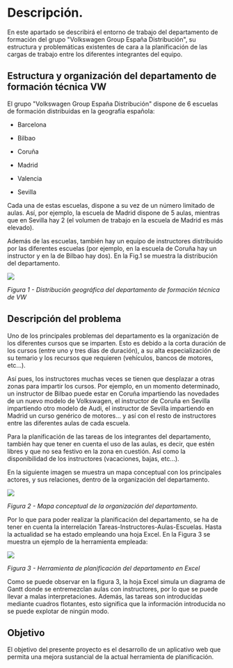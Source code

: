 # Descripción.

En este apartado se describirá el entorno de trabajo del departamento de
formación del grupo "Volkswagen Group España Distribución", su
estructura y problemáticas existentes de cara a la planificación de las
cargas de trabajo entre los diferentes integrantes del equipo.

## Estructura y organización del departamento de formación técnica VW

El grupo "Volkswagen Group España Distribución" dispone de 6 escuelas de
formación distribuidas en la geografía española:

-   Barcelona

-   Bilbao

-   Coruña

-   Madrid

-   Valencia

-   Sevilla

Cada una de estas escuelas, dispone a su vez de un número limitado de
aulas. Así, por ejemplo, la escuela de Madrid dispone de 5 aulas,
mientras que en Sevilla hay 2 (el volumen de trabajo en la escuela de
Madrid es más elevado).

Además de las escuelas, también hay un equipo de instructores
distribuido por las diferentes escuelas (por ejemplo, en la escuela de
Coruña hay un instructor y en la de Bilbao hay dos). En la Fig.1 se
muestra la distribución del departamento.

![](/proyecto-daw-docs/media/image1.jpeg)

*Figura 1 - Distribución geográfica del departamento de formación técnica
de VW*

## Descripción del problema

Uno de los principales problemas del departamento es la organización de
los diferentes cursos que se imparten. Esto es debido a la corta
duración de los cursos (entre uno y tres días de duración), a su alta
especialización de su temario y los recursos que requieren (vehículos,
bancos de motores, etc...).

Así pues, los instructores muchas veces se tienen que desplazar a otras
zonas para impartir los cursos. Por ejemplo, en un momento determinado,
un instructor de Bilbao puede estar en Coruña impartiendo las novedades
de un nuevo modelo de Volkswagen, el instructor de Coruña en Sevilla
impartiendo otro modelo de Audi, el instructor de Sevilla impartiendo en
Madrid un curso genérico de motores... y así con el resto de
instructores entre las diferentes aulas de cada escuela.

Para la planificación de las tareas de los integrantes del departamento,
también hay que tener en cuenta el uso de las aulas, es decir, que estén
libres y que no sea festivo en la zona en cuestión. Así como la
disponibilidad de los instructores (vacaciones, bajas, etc...).

En la siguiente imagen se muestra un mapa conceptual con los principales
actores, y sus relaciones, dentro de la organización del departamento.

![](/proyecto-daw-docs/media/image2.jpeg)

*Figura 2 - Mapa conceptual de la organización del departamento.*

Por lo que para poder realizar la planificación del departamento, se ha
de tener en cuenta la interrelación Tareas-Instructores-Aulas-Escuelas.
Hasta la actualidad se ha estado empleando una hoja Excel. En la Figura
3 se muestra un ejemplo de la herramienta empleada:

![](/proyecto-daw-docs/media/image3.jpeg)

*Figura 3 - Herramienta de planificación del departamento en Excel*

Como se puede observar en la figura 3, la hoja Excel simula un diagrama
de Gantt donde se entremezclan aulas con instructores, por lo que se
puede llevar a malas interpretaciones. Además, las tareas son
introducidas mediante cuadros flotantes, esto significa que la
información introducida no se puede explotar de ningún modo.

## Objetivo

El objetivo del presente proyecto es el desarrollo de un aplicativo web
que permita una mejora sustancial de la actual herramienta de
planificación.
